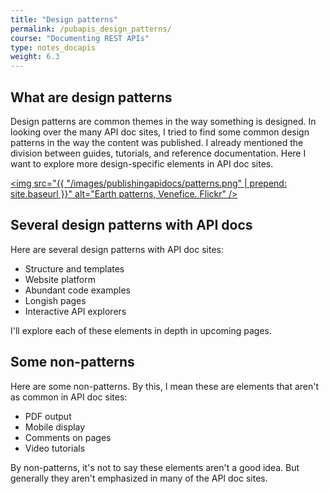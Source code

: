 ```yaml
---
title: "Design patterns"
permalink: /pubapis_design_patterns/
course: "Documenting REST APIs"
type: notes_docapis
weight: 6.3
---
```


## What are design patterns

Design patterns are common themes in the way something is designed. In looking over the many API doc sites, I tried to find some common design patterns in the way the content was published. I already mentioned the division between guides, tutorials, and reference documentation. Here I want to explore more design-specific elements in API doc sites.

<a href="https://flic.kr/p/ssQqiL"><img src="{{ "/images/publishingapidocs/patterns.png" | prepend: site.baseurl }}" alt="Earth patterns, Venefice. Flickr" /></a>

## Several design patterns with API docs

Here are several design patterns with API doc sites:

* Structure and templates
* Website platform
* Abundant code examples
* Longish pages
* Interactive API explorers

I'll explore each of these elements in depth in upcoming pages.

## Some non-patterns

Here are some non-patterns. By this, I mean these are elements that aren't as common in API doc sites:

* PDF output
* Mobile display
* Comments on pages
* Video tutorials

By non-patterns, it's not to say these elements aren't a good idea. But generally they aren't emphasized in many of the API doc sites.



